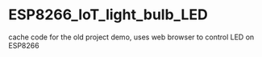 # ESP8266_IoT_light_bulb_LED
cache code for the old project demo, uses web browser to control LED on ESP8266
